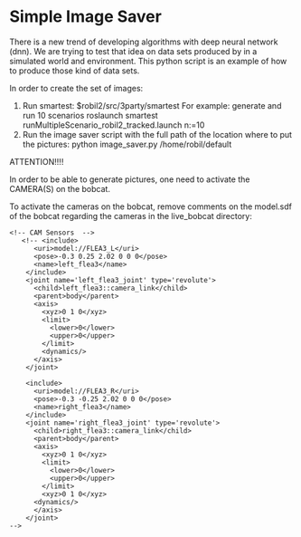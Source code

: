 # Simple Image Saver

There is a new trend of developing algorithms with deep neural network (dnn).
We are trying to test that idea on data sets produced by in a simulated world and environment.
This python script is an example of how to produce those kind of data sets.

In order to create the set of images:
1. Run smartest: $robil2/src/3party/smartest
For example: generate and run 10 scenarios
roslaunch smartest runMultipleScenario_robil2_tracked.launch n:=10
2. Run the image saver script with the full path of the location where to put the pictures:
python image_saver.py /home/robil/default

ATTENTION!!!!

In order to be able to generate pictures, one need to activate the CAMERA(S) on the bobcat.

To activate the cameras on the bobcat, remove comments on the model.sdf of the bobcat regarding the cameras
in the live_bobcat directory:

```
<!-- CAM Sensors  -->
   <!-- <include>
      <uri>model://FLEA3_L</uri>
      <pose>-0.3 0.25 2.02 0 0 0</pose>
      <name>left_flea3</name>
    </include>
    <joint name='left_flea3_joint' type='revolute'>
      <child>left_flea3::camera_link</child>
      <parent>body</parent>
      <axis>
        <xyz>0 1 0</xyz>
        <limit>
          <lower>0</lower>
          <upper>0</upper>
        </limit>
        <dynamics/>
      </axis>
    </joint>
    
    <include>
      <uri>model://FLEA3_R</uri>
      <pose>-0.3 -0.25 2.02 0 0 0</pose>
      <name>right_flea3</name>
    </include>    
    <joint name='right_flea3_joint' type='revolute'>
      <child>right_flea3::camera_link</child>
      <parent>body</parent>
      <axis>
        <xyz>0 1 0</xyz>
        <limit>
          <lower>0</lower>
          <upper>0</upper>
        </limit>
        <xyz>0 1 0</xyz>
      <dynamics/>
      </axis>
    </joint>
-->
```

